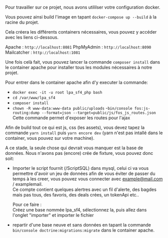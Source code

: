 Pour travailler sur ce projet, nous avons utililser votre configuration docker.

Vous pouvez ainsi build l'image en tapant `docker-compose up --build` à la racine du projet.

Cela créera les différents containers nécessaires, vous pouvez y accéder avec les liens ci-dessous.

Apache : `http://localhost:8081`
PhpMyAdmin : `http://localhost:8090`
Mailcatcher : `http://localhost:1081`

Une fois celà fait, vous pouvez lancer la commande `composer install` dans le container apache pour installer tous les modules nécessaires à notre projet.

Pour entrer dans le container apache afin d'y executer la commande:
- `docker exec -it -u root lpa_sf4_php bash`
- `cd /var/www/lpa_sf4`
- `composer install`
- `chown -R www-data:www-data public/uploads`
-`bin/console fos:js-routing:dump --format=json --target=public/js/fos_js_routes.json` Cette commande permet d'exposer les routes pour l'ajax

Afin de build tout ce qui est js, css (les assets), vous devez tapez la commande `yarn install` puis `yarn encore dev` (yarn n'est pas intallé dans le container, vous pouvez sur votre machine).

A ce stade, la seule chose qui devrait vous manquer est la base de données.
Nous n'avons pas (encore) crée de fixture, vous pouvez donc soit:

 -  Importer le script fournit (/ScriptSQL) dans mysql, celui ci va vous permettre d'avoir un jeu de données afin de vous éviter de passer du temps à les creer, vous pouvez vous connecter avec example@mail.com / examplemail.  
 Ce compte contient quelques alertres avec un fil d'alerte, des bagdes mais pas tous, des favoris, des deals crées, un tokenApi etc..

    Pour ce faire :  
    Créez une base nommée lpa_sf4, sélectionnez la, puis allez dans l'onglet "importer" et importer le fichier
 
 -  repartir d'une base neuve et sans données en tapant la commande `bin/console doctrine:migrations:migrate` dans le container apache.
 


